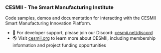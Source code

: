 ### CESMII - The Smart Manufacturing Institute

Code samples, demos and documentation for interacting with the CESMII Smart Manufacturing Innovation Platform.

- 💬 For developer support, please join our Discord: [cesmii.net/discord](https://www.cesmii.net/discord)
- 🌎 Visit [cesmii.org](https://www.cesmii.org) to learn more about CESMII, including membership information and project funding opportunities
